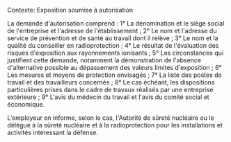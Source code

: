 Contexte: Exposition soumise à autorisation

La demande d'autorisation comprend : 1° La dénomination et le siège social de l'entreprise et l'adresse de l'établissement ; 2° Le nom et l'adresse du service de prévention et de santé au travail dont il relève ; 3° Le nom et la qualité du conseiller en radioprotection ; 4° Le résultat de l'évaluation des risques d'exposition aux rayonnements ionisants ; 5° Les circonstances qui justifient cette demande, notamment la démonstration de l'absence d'alternative possible au dépassement des valeurs limites d'exposition ; 6° Les mesures et moyens de protection envisagés ; 7° La liste des postes de travail et des travailleurs concernés ; 8° Le cas échéant, les dispositions particulières prises dans le cadre de travaux réalisés par une entreprise extérieure ; 9° L'avis du médecin du travail et l'avis du comité social et économique.

L'employeur en informe, selon le cas, l'Autorité de sûreté nucléaire ou le délégué à la sûreté nucléaire et à la radioprotection pour les installations et activités intéressant la défense.